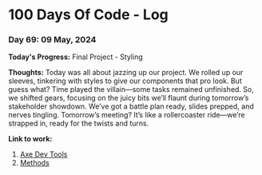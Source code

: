 # 100 Days Of Code - Log

### Day 69: 09 May, 2024

**Today's Progress:** Final Project - Styling

**Thoughts:** Today was all about jazzing up our project. We rolled up our sleeves, tinkering with styles to give our components that pro look. But guess what? Time played the villain—some tasks remained unfinished. So, we shifted gears, focusing on the juicy bits we’ll flaunt during tomorrow’s stakeholder showdown. We’ve got a battle plan ready, slides prepped, and nerves tingling. Tomorrow’s meeting? It’s like a rollercoaster ride—we’re strapped in, ready for the twists and turns.

**Link to work:**

1. [Axe Dev Tools](https://chromewebstore.google.com/detail/axe-devtools-web-accessib/lhdoppojpmngadmnindnejefpokejbdd)
2. [Methods](https://methods.co.uk/what-we-do/software-development/)
